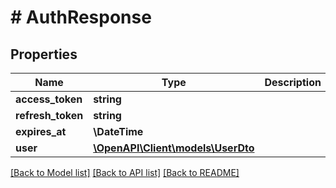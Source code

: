 # # AuthResponse

## Properties

Name | Type | Description | Notes
------------ | ------------- | ------------- | -------------
**access_token** | **string** |  | [optional]
**refresh_token** | **string** |  | [optional]
**expires_at** | **\DateTime** |  | [optional]
**user** | [**\OpenAPI\Client\models\UserDto**](UserDto.md) |  | [optional]

[[Back to Model list]](../../README.md#models) [[Back to API list]](../../README.md#endpoints) [[Back to README]](../../README.md)
